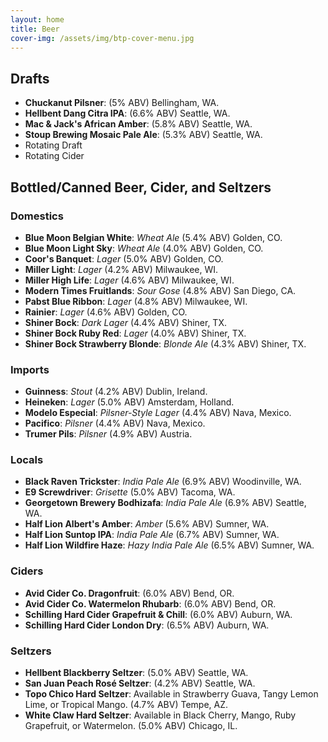 ```yaml
---
layout: home
title: Beer
cover-img: /assets/img/btp-cover-menu.jpg
---
```


## Drafts

* **Chuckanut Pilsner**: (5% ABV) Bellingham, WA.
* **Hellbent Dang Citra IPA**: (6.6% ABV) Seattle, WA.
* **Mac &amp; Jack's African Amber**: (5.8% ABV) Seattle, WA.
* **Stoup Brewing Mosaic Pale Ale**: (5.3% ABV) Seattle, WA.
* Rotating Draft
* Rotating Cider

## Bottled/Canned Beer, Cider, and Seltzers

### Domestics

* **Blue Moon Belgian White**: *Wheat Ale* (5.4% ABV) Golden, CO.
* **Blue Moon Light Sky**: *Wheat Ale* (4.0% ABV) Golden, CO.
* **Coor's Banquet**: *Lager* (5.0% ABV) Golden, CO.
* **Miller Light**: *Lager* (4.2% ABV) Milwaukee, WI.
* **Miller High Life**: *Lager* (4.6% ABV) Milwaukee, WI.
* **Modern Times Fruitlands**: *Sour Gose* (4.8% ABV) San Diego, CA.
* **Pabst Blue Ribbon**: *Lager* (4.8% ABV) Milwaukee, WI.
* **Rainier**: *Lager* (4.6% ABV) Golden, CO.
* **Shiner Bock**: *Dark Lager* (4.4% ABV) Shiner, TX.
* **Shiner Bock Ruby Red**: *Lager* (4.0% ABV) Shiner, TX.
* **Shiner Bock Strawberry Blonde**: *Blonde Ale* (4.3% ABV) Shiner, TX.

### Imports

* **Guinness**: *Stout* (4.2% ABV) Dublin, Ireland.
* **Heineken**: *Lager* (5.0% ABV) Amsterdam, Holland.
* **Modelo Especial**: *Pilsner-Style Lager* (4.4% ABV) Nava, Mexico.
* **Pacifico**: *Pilsner* (4.4% ABV) Nava, Mexico.
* **Trumer Pils**: *Pilsner* (4.9% ABV) Austria.

### Locals

* **Black Raven Trickster**: *India Pale Ale* (6.9% ABV) Woodinville, WA.
* **E9 Screwdriver**: *Grisette* (5.0% ABV) Tacoma, WA.
* **Georgetown Brewery Bodhizafa**: *India Pale Ale* (6.9% ABV) Seattle, WA.
* **Half Lion Albert's Amber**: *Amber* (5.6% ABV) Sumner, WA.
* **Half Lion Suntop IPA**: *India Pale Ale* (6.7% ABV) Sumner, WA.
* **Half Lion Wildfire Haze**: *Hazy India Pale Ale* (6.5% ABV) Sumner, WA.

### Ciders

* **Avid Cider Co. Dragonfruit**: (6.0% ABV) Bend, OR.
* **Avid Cider Co. Watermelon Rhubarb**: (6.0% ABV) Bend, OR.
* **Schilling Hard Cider Grapefruit &amp; Chill**: (6.0% ABV) Auburn, WA.
* **Schilling Hard Cider London Dry**: (6.5% ABV) Auburn, WA.

### Seltzers

* **Hellbent Blackberry Seltzer**: (5.0% ABV) Seattle, WA.
* **San Juan Peach Ros&eacute; Seltzer**: (4.2% ABV) Seattle, WA.
* **Topo Chico Hard Seltzer**: Available in Strawberry Guava, Tangy Lemon Lime, or Tropical Mango. (4.7% ABV) Tempe, AZ.
* **White Claw Hard Seltzer**: Available in Black Cherry, Mango, Ruby Grapefruit, or Watermelon. (5.0% ABV) Chicago, IL.
